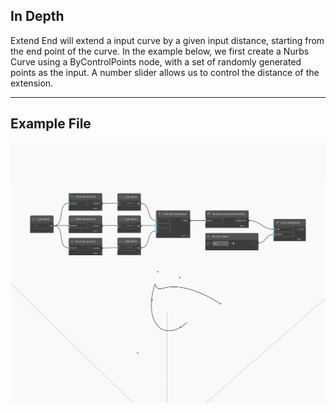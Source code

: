 ## In Depth
Extend End will extend a input curve by a given input distance, starting from the end point of the curve. In the example below, we first create a Nurbs Curve using a ByControlPoints node, with a set of randomly generated points as the input. A number slider allows us to control the distance of the extension.
___
## Example File

![ExtendEnd](./Autodesk.DesignScript.Geometry.Curve.ExtendEnd_img.jpg)


